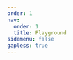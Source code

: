 ```yaml
---
order: 1
nav:
  order: 1
  title: Playground
sidemenu: false
gapless: true
---
```


<code src='./index.tsx' />

